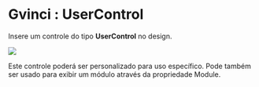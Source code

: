 # Gvinci : UserControl

Insere um controle do tipo **UserControl** no design.

![](http://www.gvinci.com.br/manual/usercontrolgv5.zoom80.png)

Este controle poderá ser personalizado para uso específico. Pode também ser usado para exibir um módulo através da propriedade Module.

